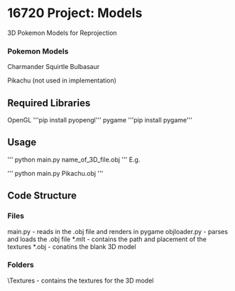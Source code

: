 # 16720 Project: Models 
3D Pokemon Models for Reprojection 

### Pokemon Models
Charmander
Squirtle
Bulbasaur

Pikachu (not used in implementation) 


## Required Libraries 
OpenGL  '''pip install pyopengl'''
pygame '''pip install pygame'''

## Usage 
''' python main.py name_of_3D_file.obj '''
E.g. 

''' python main.py Pikachu.obj '''

## Code Structure 

### Files
main.py  - reads in the .obj file and renders in pygame
objloader.py - parses and loads the .obj file 
*.mlt - contains the path and placement of the textures 
*.obj - conatins the blank 3D model

### Folders
\Textures - contains the textures for the 3D model 

 



